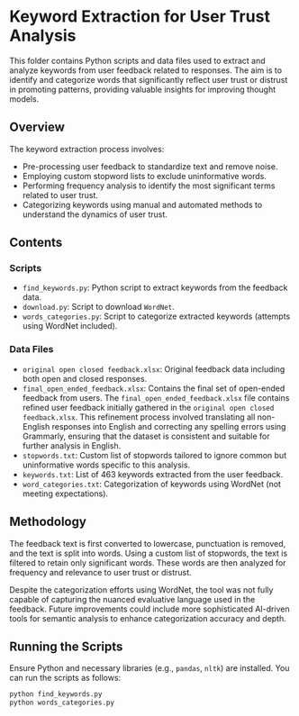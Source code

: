 # Keyword Extraction for User Trust Analysis

This folder contains Python scripts and data files used to extract and analyze keywords from user feedback related to responses. The aim is to identify and categorize words that significantly reflect user trust or distrust in promoting patterns, providing valuable insights for improving thought models.

## Overview

The keyword extraction process involves:
- Pre-processing user feedback to standardize text and remove noise.
- Employing custom stopword lists to exclude uninformative words.
- Performing frequency analysis to identify the most significant terms related to user trust.
- Categorizing keywords using manual and automated methods to understand the dynamics of user trust.

## Contents

### Scripts
- `find_keywords.py`: Python script to extract keywords from the feedback data.
- `download.py`: Script to download `WordNet`. 
- `words_categories.py`: Script to categorize extracted keywords (attempts using WordNet included).

### Data Files
- `original open closed feedback.xlsx`: Original feedback data including both open and closed responses.
- `final_open_ended_feedback.xlsx`: Contains the final set of open-ended feedback from users. The `final_open_ended_feedback.xlsx` file contains refined user feedback initially gathered in the `original open closed feedback.xlsx`. This refinement process involved translating all non-English responses into English and correcting any spelling errors using Grammarly, ensuring that the dataset is consistent and suitable for further analysis in English.
- `stopwords.txt`: Custom list of stopwords tailored to ignore common but uninformative words specific to this analysis.
- `keywords.txt`: List of 463 keywords extracted from the user feedback.
- `word_categories.txt`: Categorization of keywords using WordNet (not meeting expectations).

## Methodology

The feedback text is first converted to lowercase, punctuation is removed, and the text is split into words. Using a custom list of stopwords, the text is filtered to retain only significant words. These words are then analyzed for frequency and relevance to user trust or distrust.

Despite the categorization efforts using WordNet, the tool was not fully capable of capturing the nuanced evaluative language used in the feedback. Future improvements could include more sophisticated AI-driven tools for semantic analysis to enhance categorization accuracy and depth.

## Running the Scripts

Ensure Python and necessary libraries (e.g., `pandas`, `nltk`) are installed. You can run the scripts as follows:
```bash
python find_keywords.py
python words_categories.py
